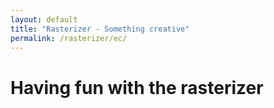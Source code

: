 ```yaml
---
layout: default
title: "Rasterizer - Something creative"
permalink: /rasterizer/ec/
---
```


# Having fun with the rasterizer